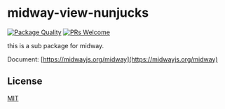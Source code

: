 # midway-view-nunjucks

[![Package Quality](http://npm.packagequality.com/shield/@midwayjs/view-nunjucks.svg)](http://packagequality.com/#?package=@midwayjs/view-nunjucks)
[![PRs Welcome](https://img.shields.io/badge/PRs-welcome-brightgreen.svg)](https://github.com/midwayjs/midway/pulls)

this is a sub package for midway.

Document: [https://midwayjs.org/midway](https://midwayjs.org/midway)

## License

[MIT]((http://github.com/midwayjs/midway/blob/master/LICENSE))
